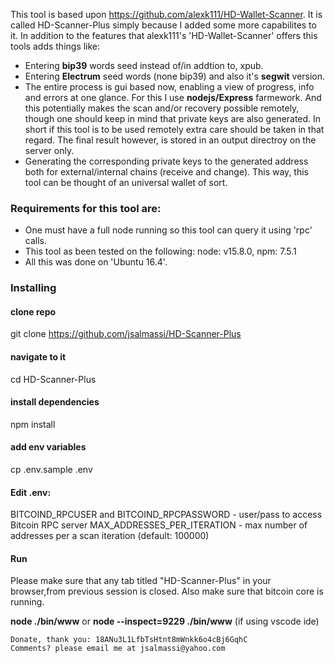 This tool is based upon https://github.com/alexk111/HD-Wallet-Scanner. It is called HD-Scanner-Plus simply
 because I added some more capabilites to it. In addition to the features that alexk111's 'HD-Wallet-Scanner' offers 
 this tools adds things like:
*  Entering **bip39** words seed instead of/in addtion to, xpub.
*  Entering **Electrum** seed words (none bip39) and also it's **segwit** version.
*  The entire process is gui based now, enabling a view of progress, info and errors at one glance.
   For this I use **nodejs/Express** farmework. And this potentially makes the scan and/or recovery possible 
   remotely, though one should keep in mind that private keys are also generated. In short if this tool is 
   to be used remotely extra care should be taken in that regard. The final result however, is stored in an
   output directroy on the server only.
*  Generating the corresponding private keys to the generated address both for external/internal chains (receive and change).
   This way, this tool can be thought of an universal wallet of sort. 

### Requirements for this tool are:
 *   One must have a full node running so this tool can query it using 'rpc' calls.
 *   This tool as been tested on the following: 
      node: v15.8.0, npm: 7.5.1
 *   All this was done on 'Ubuntu 16.4'.
### Installing
#### clone repo
git clone https://github.com/jsalmassi/HD-Scanner-Plus
#### navigate to it
cd HD-Scanner-Plus

#### install dependencies
npm install

#### add env variables
cp .env.sample .env


#### Edit .env:

BITCOIND_RPCUSER and BITCOIND_RPCPASSWORD - user/pass to access Bitcoin RPC server
MAX_ADDRESSES_PER_ITERATION - max number of addresses per a scan iteration (default: 100000)

#### Run
Please make sure that any tab titled "HD-Scanner-Plus" in your browser,from previous session is closed.
Also make sure that bitcoin core is running.

**node ./bin/www** 
or 
**node --inspect=9229 ./bin/www** (if using vscode ide)

```
Donate, thank you: 18ANu3L1LfbTsHtnt8mWnkk6o4cBj6GqhC
Comments? please email me at jsalmassi@yahoo.com

 
